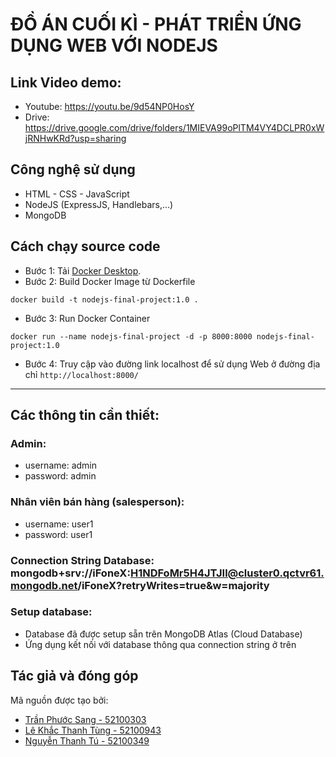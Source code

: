 # ĐỒ ÁN CUỐI KÌ - PHÁT TRIỂN ỨNG DỤNG WEB VỚI NODEJS

## Link Video demo:
-   Youtube: https://youtu.be/9d54NP0HosY
-   Drive: https://drive.google.com/drive/folders/1MIEVA99oPlTM4VY4DCLPR0xWjRNHwKRd?usp=sharing

## Công nghệ sử dụng

-   HTML - CSS - JavaScript
-   NodeJS (ExpressJS, Handlebars,...)
-   MongoDB

## Cách chạy source code

-   Bước 1: Tải [Docker Desktop](https://www.docker.com/products/docker-desktop/).
-   Bước 2: Build Docker Image từ Dockerfile

```
docker build -t nodejs-final-project:1.0 .
```

-   Bước 3: Run Docker Container

```
docker run --name nodejs-final-project -d -p 8000:8000 nodejs-final-project:1.0
```

-   Bước 4: Truy cập vào đường link localhost để sử dụng Web ở đường địa chỉ `http://localhost:8000/`

---

## Các thông tin cần thiết:
### Admin:
- username: admin
- password: admin

### Nhân viên bán hàng (salesperson):
- username: user1
- password: user1

### Connection String Database: mongodb+srv://iFoneX:H1NDFoMr5H4JTJIl@cluster0.qctvr61.mongodb.net/iFoneX?retryWrites=true&w=majority

### Setup database:
- Database đã được setup sẵn trên MongoDB Atlas (Cloud Database) 
- Ứng dụng kết nối với database thông qua connection string ở trên

## Tác giả và đóng góp

Mã nguồn được tạo bởi:

-   [Trần Phước Sang - 52100303]()
-   [Lê Khắc Thanh Tùng - 52100943]()
-   [Nguyễn Thanh Tú - 52100349]()
